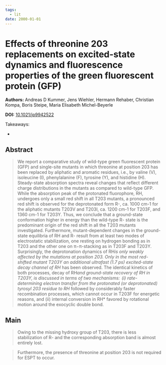 ```yaml
---
tags:
  - lit
date: 2000-01-01
---
```


# Effects of threonine 203 replacements on excited-state dynamics and fluorescence properties of the green fluorescent protein (GFP)

**Authors:** Andreas D Kummer, Jens Wiehler, Hermann Rehaber, Christian Kompa, Boris Steipe, Maria Elisabeth Michel-Beyerle

**DOI:** [10.1021/jp9942522](https://doi.org/10.1021/jp9942522)

<!-- more -->

Takeaways:

-

## Abstract

> We report a comparative study of wild-type green fluorescent protein (GFP) and single-site mutants in which threonine at position 203 has been replaced by aliphatic and aromatic residues, i.e., by valine (V), isoleucine (I), phenylalanine (F), tyrosine (Y), and histidine (H). Steady-state absorption spectra reveal changes that reflect different charge distributions in the mutants as compared to wild-type GFP. While the absorption peak of the protonated fluorophore, RH, undergoes only a small red shift in all T203 mutants, a pronounced red shift is observed for the deprotonated form R-, ca. 1000 cm-1 for the aliphatic mutants T203V and T203I, ca. 1200 cm-1 for T203F, and 1360 cm-1 for T203Y. Thus, we conclude that a ground-state conformation higher in energy than the wild-type R- state is the predominant origin of the red shift in all the T203 mutants investigated. Furthermore, mutant-dependent changes in the ground-state equilibria of RH and R- result from at least two modes of electrostatic stabilization, one resting on hydrogen bonding as in T203 and the other one on π−π-stacking as in T203F and T203Y. Surprisingly, the deprotonation dynamics of RH*is only weakly affected by the mutations at position 203. Only in the most red-shifted mutant T203Y an additional ultrafast (1.7 ps) excited-state decay channel of RH* has been observed. The identical kinetics of both processes, decay of RH*and ground-state recovery of RH in T203Y, is discussed in terms of two mechanisms:  (i) rate-determining electron transfer from the protonated (or deprotonated) tyrosyl 203 residue to RH* followed by considerably faster recombination processes, which cannot occur in T203F for energetic reasons, and (ii) internal conversion in RH* favored by rotational motion around the exocyclic double bond.

## Main

> Owing to the missing hydroxy group of T203, there is less stabilization of R- and the corresponding absorption band is almost entirely lost.

> Furthermore, the presence of threonine at position 203 is not required for ESPT to occur.
